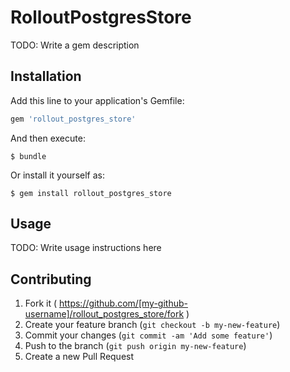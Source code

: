 # RolloutPostgresStore

TODO: Write a gem description

## Installation

Add this line to your application's Gemfile:

```ruby
gem 'rollout_postgres_store'
```

And then execute:

    $ bundle

Or install it yourself as:

    $ gem install rollout_postgres_store

## Usage

TODO: Write usage instructions here

## Contributing

1. Fork it ( https://github.com/[my-github-username]/rollout_postgres_store/fork )
2. Create your feature branch (`git checkout -b my-new-feature`)
3. Commit your changes (`git commit -am 'Add some feature'`)
4. Push to the branch (`git push origin my-new-feature`)
5. Create a new Pull Request
